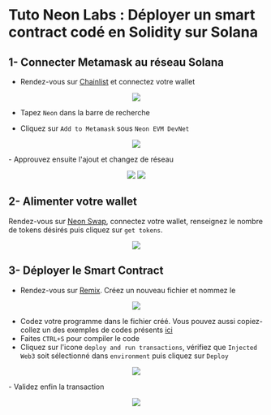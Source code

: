 # Tuto Neon Labs : Déployer un smart contract codé en Solidity sur Solana

## 1- Connecter Metamask au réseau Solana 

- Rendez-vous sur [Chainlist](chainlist.org/) et connectez votre wallet
<p align="center">
  <img src="https://user-images.githubusercontent.com/35653371/151769361-78ad6ef3-ed0b-4450-a1c9-2fc8a82fde85.png" />
</p>

- Tapez `Neon` dans la barre de recherche 

- Cliquez sur `Add to Metamask` sous `Neon EVM DevNet`
<p align="center">
  <img src="https://user-images.githubusercontent.com/35653371/151769429-08742f5e-d9ad-42b7-9849-de44ee3b2893.png" />
</p>
- Approuvez ensuite l'ajout et changez de réseau    

<p align="center">
  <img src="https://user-images.githubusercontent.com/35653371/151769481-4b5e7499-e73d-4bac-8aab-80f1b285ea2f.png" />
  <img src="https://user-images.githubusercontent.com/35653371/151769538-3f8f816b-2053-4790-a347-a580343cd887.png" />
</p>


## 2- Alimenter votre wallet 

Rendez-vous sur [Neon Swap](https://neonswap.live/#/get-tokens), connectez votre wallet, renseignez le nombre de tokens désirés puis cliquez sur `get tokens`.
<p align="center">
  <img src="https://user-images.githubusercontent.com/35653371/151769572-5035388f-4290-4a4e-b9d2-1242e6e1f008.png" />
</p>

## 3- Déployer le Smart Contract

- Rendez-vous sur [Remix](https://remix.ethereum.org/). Créez un nouveau fichier et nommez le
<p align="center">
  <img src="https://user-images.githubusercontent.com/35653371/151769646-e543afa6-ef11-41ca-ad60-9d5eec98078b.png" />
</p>

- Codez votre programme dans le fichier créé. Vous pouvez aussi copiez-collez un des exemples de codes présents [ici](https://github.com/cryptoloutre/TutoNeonLabs/tree/main/exemples-smart-contract)
- Faites `CTRL+S` pour compiler le code
- Cliquez sur l'icone `deploy and run transactions`, vérifiez que `Injected Web3` soit sélectionné dans `environment` puis cliquez sur `Deploy`    
<p align="center">
  <img src="https://user-images.githubusercontent.com/35653371/151769719-453a8333-5115-44a3-b7a9-c18080c3a91c.png" />
</p>
- Validez enfin la transaction
<p align="center">
  <img src="https://user-images.githubusercontent.com/35653371/151769743-ce7d465d-d2ac-4ff0-8987-f0f825144ab3.png" />
</p>
